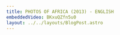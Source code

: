 ```yaml
---
title: PHOTOS OF AFRICA (2013) - ENGLISH
embeddedVideo: BKxuQZfn5u0
layout: ../../layouts/BlogPost.astro
---
```


